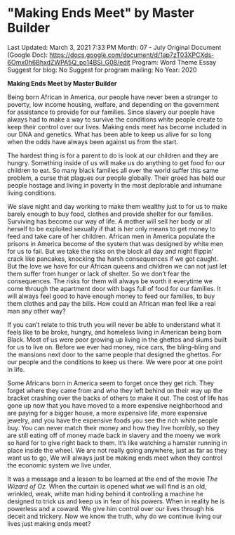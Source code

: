 # "Making Ends Meet" by Master Builder

Last Updated: March 3, 2021 7:33 PM
Month: 07 - July
Original Document (Google Doc): https://docs.google.com/document/d/1ap7zT03XPCXds-6Omx0h6BhxdZWPA5Q_po14BSi_G08/edit
Program: Word Theme Essay
Suggest for blog: No
Suggest for program mailing: No
Year: 2020

**Making Ends Meet by Master Builder**

Being born African in America, our people have never been a stranger to poverty, low income housing, welfare, and depending on the government for assistance to provide for our families. Since slavery our poeple have always had to make a way to survive the conditions white people create to keep their control over our lives. Making ends meet has become included in our DNA and genetics. What has been able to keep us alive for so long when the odds have always been against us from the start.

The hardest thing is for a parent to do is look at our children and they are hungry. Something inside of us will make us do anything to get food for our children to eat. So many black families all over the world suffer this same problem, a curse that plagues our people globally. Their greed has held our people hostage and living in poverty in the most deplorable and inhumane living conditions.

We slave night and day working to make them wealthy just to for us to make barely enough to buy food, clothes and provide shelter for our families. Surviving has become our way of life. A mother will sell her body or all herself to be exploited sexually if that is her only means to get money to feed and take care of her children. African men in America populate the prisons in America become of the system that was designed by white men for us to fail. But we take the risks on the block all day and night flippin’ crack like pancakes, knocking the harsh consequences if we got caught. But the love we have for our African queens and children we can not just let them suffer from hunger or lack of shelter. So we don’t fear the consequences. The risks for them will always be worth it everytime we come through the apartment door with bags full of food for our families. It will always feel good to have enough money to feed our families, to buy them clothes and pay the bills. How could an African man feel like a real man any other way?

If you can’t relate to this truth you will never be able to understand what it feels like to be broke, hungry, and homeless living in American being born Black. Most of us were poor growing up living in the ghettos and slums built for us to live on. Before we ever had money, nice cars, the bling-bling and the mansions next door to the same people that designed the ghettos. For our people and the conditions to keep us there. We were poor at one point in life.

Some Africans born in America seem to forget once they get rich. They forget where they came from and who they left behind on their way up the bracket crashing over the backs of others to make it out. The cost of life has gone up now that you have moved to a more expensive neighborhood and are paying for a bigger house, a more expensive life, more expensive jewelry, and you have the expensive foods you see the rich white people buy. You can never match their money and how they live horribly, so they are still eating off of money made back in slavery and the moeny we work so hard for to give right back to them. It’s like watching a hamster running in place inside the wheel. We are not really going anywhere, just as far as they want us to go, We will always just be making ends meet when they control the economic system we live under.

It was a message and a lesson to be learned at the end of the movie *The Wizard of Oz.* When the curtain is opened what we will find is an old, wrinkled, weak, white man hiding behind it controlling a machine he designed to trick us and keep us in fear of his powers. When in reality he is powerless and a coward. We give him control over our lives through his deceit and trickery. Now we know the truth, why do we continue living our lives just making ends meet?